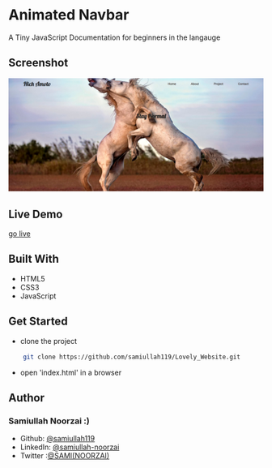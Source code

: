 # Animated Navbar

A Tiny JavaScript Documentation for beginners in the langauge
## Screenshot

![Lovely_Website](images/demo.png )
## Live Demo
[go live](https://samiullah119.github.io/Lovely_Website/)


## Built With

- HTML5
- CSS3
- JavaScript

## Get Started
- clone the project
```sh
    git clone https://github.com/samiullah119/Lovely_Website.git
```
- open 'index.html' in a browser

## Author 
 ### Samiullah Noorzai :)
- Github: [@samiullah119](http://github.com/samiullah119)
- LinkedIn: [@samiullah-noorzai](www.linkedin.com/in/samiullah-noorzai)
- Twitter :[@SAMI(NOORZAI)](www.twitter.com/Shaikh46652263)

